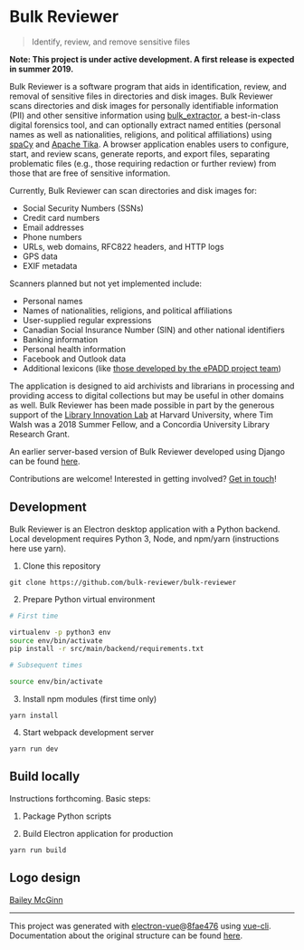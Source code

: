 # Bulk Reviewer

> Identify, review, and remove sensitive files

**Note: This project is under active development. A first release is expected in summer 2019.**

Bulk Reviewer is a software program that aids in identification, review, and removal of sensitive files in directories and disk images. Bulk Reviewer scans directories and disk images for personally identifiable information (PII) and other sensitive information using [bulk_extractor](https://github.com/simsong/bulk_extractor), a best-in-class digital forensics tool, and can optionally extract named entities (personal names as well as nationalities, religions, and political affiliations) using [spaCy](https://spacy.io/) and [Apache Tika](https://tika.apache.org/). A browser application enables users to configure, start, and review scans, generate reports, and export files, separating problematic files (e.g., those requiring redaction or further review) from those that are free of sensitive information.

Currently, Bulk Reviewer can scan directories and disk images for:

* Social Security Numbers (SSNs)
* Credit card numbers
* Email addresses
* Phone numbers
* URLs, web domains, RFC822 headers, and HTTP logs
* GPS data
* EXIF metadata

Scanners planned but not yet implemented include:

* Personal names
* Names of nationalities, religions, and political affiliations
* User-supplied regular expressions
* Canadian Social Insurance Number (SIN) and other national identifiers
* Banking information
* Personal health information
* Facebook and Outlook data
* Additional lexicons (like [those developed by the ePADD project team](https://library.stanford.edu/projects/epadd/community/lexicon-working-group))

The application is designed to aid archivists and librarians in processing and providing access to digital collections but may be useful in other domains as well. Bulk Reviewer has been made possible in part by the generous support of the [Library Innovation Lab](https://lil.law.harvard.edu) at Harvard University, where Tim Walsh was a 2018 Summer Fellow, and a Concordia University Library Research Grant.

An earlier server-based version of Bulk Reviewer developed using Django can be found [here](https://github.com/timothyryanwalsh/bulk-reviewer).

Contributions are welcome! Interested in getting involved? [Get in touch](mailto:tim.walsh@concordia.ca)!

## Development

Bulk Reviewer is an Electron desktop application with a Python backend. Local development requires Python 3, Node, and npm/yarn (instructions here use yarn).

1. Clone this repository

`git clone https://github.com/bulk-reviewer/bulk-reviewer`

2. Prepare Python virtual environment

``` bash
# First time

virtualenv -p python3 env
source env/bin/activate
pip install -r src/main/backend/requirements.txt

# Subsequent times

source env/bin/activate
```

3. Install npm modules (first time only)

`yarn install`

4. Start webpack development server

`yarn run dev`

## Build locally

Instructions forthcoming. Basic steps:

1. Package Python scripts

2. Build Electron application for production

`yarn run build`

## Logo design
[Bailey McGinn](https://baileymcginn.com/)

---

This project was generated with [electron-vue](https://github.com/SimulatedGREG/electron-vue)@[8fae476](https://github.com/SimulatedGREG/electron-vue/tree/8fae4763e9d225d3691b627e83b9e09b56f6c935) using [vue-cli](https://github.com/vuejs/vue-cli). Documentation about the original structure can be found [here](https://simulatedgreg.gitbooks.io/electron-vue/content/index.html).
